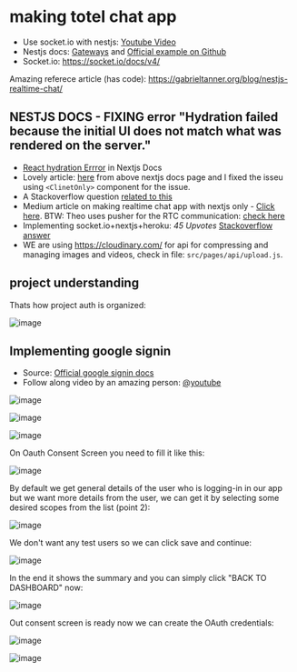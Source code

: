 # making totel chat app

- Use socket.io with nestjs: [Youtube Video](https://www.youtube.com/watch?v=7xpLYk4q0Sg)
- Nestjs docs: [Gateways](https://docs.nestjs.com/websockets/gateways) and [Official example on Github](https://github.com/nestjs/nest/tree/master/sample/02-gateways)
- Socket.io: https://socket.io/docs/v4/

Amazing referece article (has code): https://gabrieltanner.org/blog/nestjs-realtime-chat/

## NESTJS DOCS - FIXING error "Hydration failed because the initial UI does not match what was rendered on the server."

- [React hydration Errror](https://nextjs.org/docs/messages/react-hydration-error) in Nextjs Docs 
- Lovely article: [here](https://www.joshwcomeau.com/react/the-perils-of-rehydration/) from above nextjs docs page and I fixed the isseu using `<ClinetOnly>` component for the issue.
- A Stackoverflow question [related to this](https://stackoverflow.com/questions/71706064/react-18-hydration-failed-because-the-initial-ui-does-not-match-what-was-render)
- Medium article on making realtime chat app with nextjs only - [Click here](https://betterprogramming.pub/socket-io-and-nextjs-build-real-time-chat-application-part-1-976555ecba). BTW: Theo uses pusher for the RTC communication: [check here](https://github.com/sahilrajput03/nextjs-examples-testing/blob/master/Readme.md#next-auth)
- Implementing socket.io+nextjs+heroku: *45 Upvotes* [Stackoverflow answer](https://stackoverflow.com/questions/57512366/how-to-use-socket-io-with-next-js-api-routes?answertab=scoredesc#tab-top)
- WE are using https://cloudinary.com/ for api for compressing and managing images and videos, check in file: `src/pages/api/upload.js`.

## project understanding

Thats how project auth is organized:

![image](https://user-images.githubusercontent.com/31458531/186140831-3386bc01-0f53-49a5-9f2f-1c758a82f92f.png)

## Implementing google signin

- Source: [Official google signin docs](https://developers.google.com/identity/gsi/web/guides/get-google-api-clientid)
- Follow along video by an amazing person: [@youtube](https://youtu.be/XjOEKbHkAeo)

![image](https://user-images.githubusercontent.com/31458531/186201499-bef2e6a9-ceae-41f3-961c-01a0efb8b953.png)

![image](https://user-images.githubusercontent.com/31458531/186201852-f076c164-71b5-4fe8-ad4f-a5dcf7e77e65.png)

![image](https://user-images.githubusercontent.com/31458531/186202731-2f8eb951-3636-4352-a944-d4a38080616e.png)

On Oauth Consent Screen you need to fill it like this:

![image](https://user-images.githubusercontent.com/31458531/186205305-553349f3-f2ad-4bc9-8121-2b8a080260c1.png)

By default we get general details of the user who is logging-in in our app but we want more details from the user, we can get it by selecting some desired scopes from the list (point 2):

![image](https://user-images.githubusercontent.com/31458531/186206119-43b589ed-a651-4aba-a219-3922d7331f50.png)

We don't want any test users so we can click save and continue:

![image](https://user-images.githubusercontent.com/31458531/186206697-bbfbbaee-63a5-4146-ad14-e17e99886180.png)

In the end it shows the summary and you can simply click "BACK TO DASHBOARD" now:

![image](https://user-images.githubusercontent.com/31458531/186206901-06f6d58e-7b0a-472f-9a77-95f97d88bcbe.png)

Out consent screen is ready now we can create the OAuth credentials:

![image](https://user-images.githubusercontent.com/31458531/186210444-4a8cfe3f-0f56-4f5f-b03f-9077e6ccbfa2.png)

![image](https://user-images.githubusercontent.com/31458531/186210730-e1035082-ffd3-4c65-8cc7-d75a198c4086.png)
